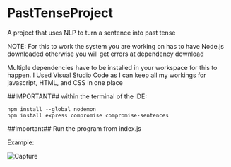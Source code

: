 # PastTenseProject
A project that uses NLP to turn a sentence into past tense


NOTE: For this to work the system you are working on has to have Node.js downloaded otherwise you will get errors at dependency download



Multiple dependencies have to be installed in your workspace for this to happen.
I Used Visual Studio Code as I can keep all my workings for javascript, HTML, and CSS in one place

##IMPORTANT##
within the terminal of the IDE:

    npm install --global nodemon
    npm install express compromise compromise-sentences
    


##Important## 
Run the program from index.js



Example:

![Capture](https://github.com/JFenlonUni/PastTenseProject/assets/143622401/c9fc31e9-d605-4a48-85bb-d7f57d6b192c)




